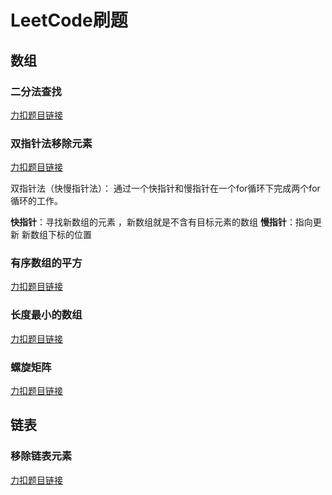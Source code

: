 # LeetCode刷题

## 数组

### 二分法查找

[力扣题目链接](https://leetcode.cn/problems/binary-search/)

### 双指针法移除元素

[力扣题目链接](https://leetcode.cn/problems/remove-element/comments/)

双指针法（快慢指针法）： 通过一个快指针和慢指针在一个for循环下完成两个for循环的工作。

**快指针**：寻找新数组的元素 ，新数组就是不含有目标元素的数组
**慢指针**：指向更新 新数组下标的位置

### 有序数组的平方

[力扣题目链接](https://leetcode.cn/problems/squares-of-a-sorted-array/)

### 长度最小的数组

[力扣题目链接](https://leetcode.cn/problems/minimum-size-subarray-sum/)

### 螺旋矩阵

[力扣题目链接](https://leetcode.cn/problems/spiral-matrix-ii/)



## 链表

### 移除链表元素

[力扣题目链接](https://leetcode.cn/problems/remove-linked-list-elements/)